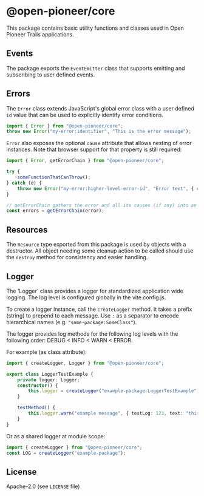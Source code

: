 # @open-pioneer/core

This package contains basic utility functions and classes used in Open Pioneer Trails applications.

## Events

The package exports the `EventEmitter` class that supports emitting and subscribing to user defined events.

## Errors

The `Error` class extends JavaScript's global error class with a user defined `id` value that
can be used to explicitly identify error conditions.

```js
import { Error } from "@open-pioneer/core";
throw new Error("my-error:identifier", "This is the error message");
```

`Error` also exposes the optional `cause` attribute that allows nesting of error instances.
Note that browser support for that property is still required:

```js
import { Error, getErrorChain } from "@open-pioneer/core";

try {
    someFunctionThatCanThrow();
} catch (e) {
    throw new Error("my-error:higher-level-error-id", "Error text", { cause: e });
}

// getErrorChain gathers the error and all its causes (if any) into an array:
const errors = getErrorChain(error);
```

## Resources

The `Resource` type exported from this package is used by objects with a destructor.
All object needing some cleanup action to be called should use the `destroy` method for consistency and easier handling.

## Logger

The 'Logger' class provides a logger for standardized application wide logging.
The log level is configured globally in the vite.config.js.

To create a logger instance, call the `createLogger` method.
It takes a prefix (string) to prepend to each message.
Use `:` as a separator to encode hierarchical names (e.g. `"some-package:SomeClass"`).

The logger provides log methods for the following log levels with the following order: DEBUG < INFO < WARN < ERROR.

For example (as class attribute):

```ts
import { createLogger, Logger } from "@open-pioneer/core";

export class LoggerTestExample {
    private logger: Logger;
    constructor() {
        this.logger = createLogger("example-package:LoggerTestExample");
    }

    testMethod() {
        this.logger.warn("example message", { testLog: 123, text: "this is a text" });
    }
}
```

Or as a shared logger at module scope:

```ts
import { createLogger } from "@open-pioneer/core";
const LOG = createLogger("example-package");
```

## License

Apache-2.0 (see `LICENSE` file)
